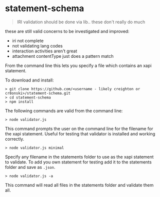 # statement-schema

> IRI validation should be done via lib.. these don't really do much

these are still valid concerns to be investigated and improved:
- iri not complete
- not validating lang codes
- interaction activities aren't great
- attachment contentType just does a pattern match

From the command line this lets you specify a file which contains an xapi statement.  

To download and install:
```
> git clone https://github.com/<username - likely creighton or cr8onski>/statement-schema.git
> cd statement-schema
> npm install
```

The following commands are valid from the command line:

```
> node validator.js
```
This command prompts the user on the command line for the filename for the xapi statement. Useful for testing that validator is installed and working correctly.

```
> node validator.js minimal
```
Specify any filename in the statements folder to use as the xapi statement to validate.  To add you own statement for testing add it to the statements folder and save as `.json`.

```
> node validator.js -a
```
This command will read all files in the statements folder and validate them all.
